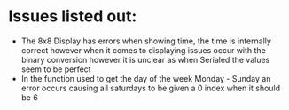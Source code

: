 # Issues listed out:
- The 8x8 Display has errors when showing time, the time is internally correct however when it comes to displaying issues occur with the binary conversion however it is unclear as when Serialed the values seem to be perfect
- In the function used to get the day of the week Monday - Sunday an error occurs causing all saturdays to be given a 0 index when it should be 6
